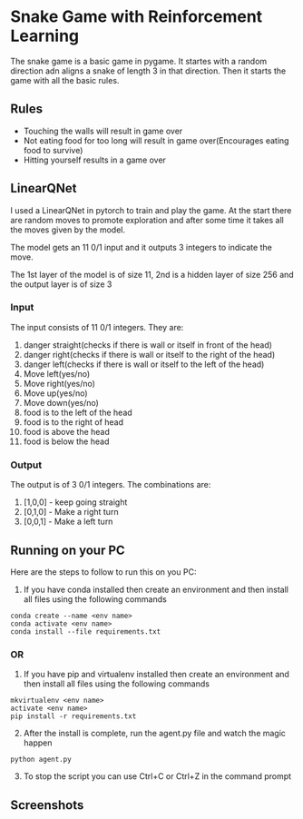 # Snake Game with Reinforcement Learning

The snake game is a basic game in pygame. It startes with a random direction adn aligns a snake of length 3 in that direction. Then it starts the game with all the basic rules. 

## Rules

- Touching the walls will result in game over
- Not eating food for too long will result in game over(Encourages eating food to survive)
- Hitting yourself results in a game over

## LinearQNet

I used a LinearQNet in pytorch to train and play the game. At the start there are random moves to promote exploration and after some time it takes all the moves given by the model.

The model gets an 11 0/1 input and it outputs 3 integers to indicate the move.

The 1st layer of the model is of size 11, 2nd is a hidden layer of size 256 and the output layer is of size 3

### Input
The input consists of 11 0/1 integers. They are:
1. danger straight(checks if there is wall or itself in front of the head)
2. danger right(checks if there is wall or itself to the right of the head)
3. danger left(checks if there is wall or itself to the left of the head)
4. Move left(yes/no)
5. Move right(yes/no)
6. Move up(yes/no)
7. Move down(yes/no)
8. food is to the left of the head
9. food is to the right of head
10. food is above the head
11. food is below the head

### Output
The output is of 3 0/1 integers. The combinations are:
1. [1,0,0] - keep going straight
2. [0,1,0] - Make a right turn
3. [0,0,1] - Make a left turn

## Running on your PC
Here are the steps to follow to run this on you PC:
1. If you have conda installed then create an environment and then install all files using the following commands
```
conda create --name <env name>
conda activate <env name>
conda install --file requirements.txt
```
### OR
1. If you have pip and virtualenv installed then create an environment and then install all files using the following commands
```
mkvirtualenv <env name>
activate <env name>
pip install -r requirements.txt
```
2. After the install is complete, run the agent.py file and watch the magic happen
```
python agent.py
```
3. To stop the script you can use Ctrl+C or Ctrl+Z in the command prompt

## Screenshots
